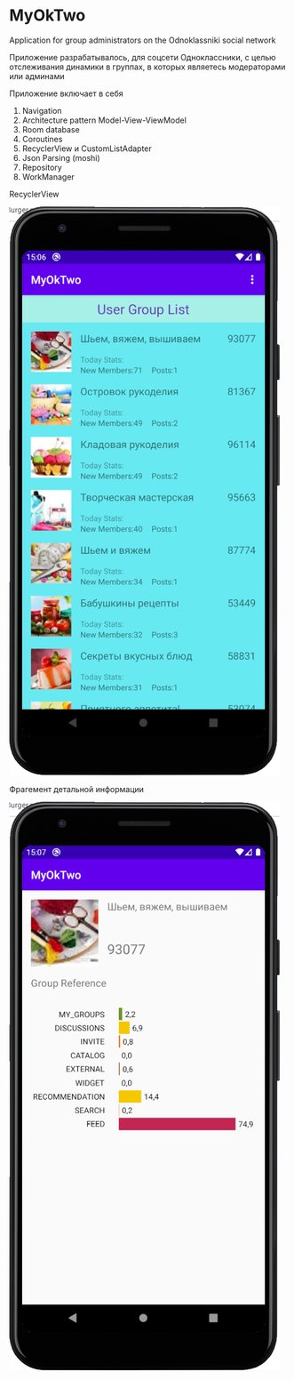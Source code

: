 # MyOkTwo

Application for group administrators on the Odnoklassniki social network

Приложение разрабатывалось, для соцсети Одноклассники, с целью отслеживания динамики в группах, в которых являетесь модераторами или админами

Приложение включает в себя

1. Navigation
2. Architecture pattern Model-View-ViewModel
3. Room database
4. Coroutines
5. RecyclerView и CustomListAdapter
6. Json Parsing (moshi)
7. Repository
8. WorkManager

RecyclerView

![alt text](https://github.com/Art-bond/okRes/blob/main/ok1.png)

Фрагемент детальной информации

![alt text](https://github.com/Art-bond/okRes/blob/main/ok2.png)
